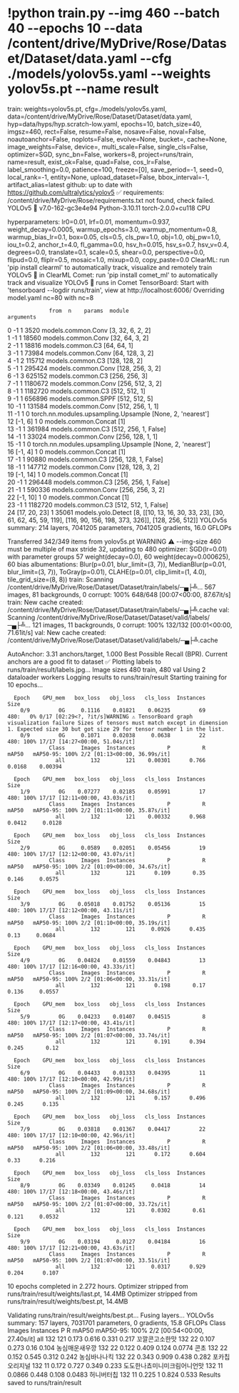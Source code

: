 # !python train.py --img 460 --batch 40 --epochs 10 --data /content/drive/MyDrive/Rose/Dataset/Dataset/data.yaml --cfg ./models/yolov5s.yaml --weights yolov5s.pt --name result

train: weights=yolov5s.pt, cfg=./models/yolov5s.yaml, data=/content/drive/MyDrive/Rose/Dataset/Dataset/data.yaml, hyp=data/hyps/hyp.scratch-low.yaml, epochs=10, batch_size=40, imgsz=460, rect=False, resume=False, nosave=False, noval=False, noautoanchor=False, noplots=False, evolve=None, bucket=, cache=None, image_weights=False, device=, multi_scale=False, single_cls=False, optimizer=SGD, sync_bn=False, workers=8, project=runs/train, name=result, exist_ok=False, quad=False, cos_lr=False, label_smoothing=0.0, patience=100, freeze=[0], save_period=-1, seed=0, local_rank=-1, entity=None, upload_dataset=False, bbox_interval=-1, artifact_alias=latest
github: up to date with https://github.com/ultralytics/yolov5 ✅
requirements: /content/drive/MyDrive/Rose/requirements.txt not found, check failed.
YOLOv5 🚀 v7.0-162-gc3e4e94 Python-3.10.11 torch-2.0.0+cu118 CPU

hyperparameters: lr0=0.01, lrf=0.01, momentum=0.937, weight_decay=0.0005, warmup_epochs=3.0, warmup_momentum=0.8, warmup_bias_lr=0.1, box=0.05, cls=0.5, cls_pw=1.0, obj=1.0, obj_pw=1.0, iou_t=0.2, anchor_t=4.0, fl_gamma=0.0, hsv_h=0.015, hsv_s=0.7, hsv_v=0.4, degrees=0.0, translate=0.1, scale=0.5, shear=0.0, perspective=0.0, flipud=0.0, fliplr=0.5, mosaic=1.0, mixup=0.0, copy_paste=0.0
ClearML: run 'pip install clearml' to automatically track, visualize and remotely train YOLOv5 🚀 in ClearML
Comet: run 'pip install comet_ml' to automatically track and visualize YOLOv5 🚀 runs in Comet
TensorBoard: Start with 'tensorboard --logdir runs/train', view at http://localhost:6006/
Overriding model.yaml nc=80 with nc=8

                 from  n    params  module                                  arguments                     
  0                -1  1      3520  models.common.Conv                      [3, 32, 6, 2, 2]              
  1                -1  1     18560  models.common.Conv                      [32, 64, 3, 2]                
  2                -1  1     18816  models.common.C3                        [64, 64, 1]                   
  3                -1  1     73984  models.common.Conv                      [64, 128, 3, 2]               
  4                -1  2    115712  models.common.C3                        [128, 128, 2]                 
  5                -1  1    295424  models.common.Conv                      [128, 256, 3, 2]              
  6                -1  3    625152  models.common.C3                        [256, 256, 3]                 
  7                -1  1   1180672  models.common.Conv                      [256, 512, 3, 2]              
  8                -1  1   1182720  models.common.C3                        [512, 512, 1]                 
  9                -1  1    656896  models.common.SPPF                      [512, 512, 5]                 
 10                -1  1    131584  models.common.Conv                      [512, 256, 1, 1]              
 11                -1  1         0  torch.nn.modules.upsampling.Upsample    [None, 2, 'nearest']          
 12           [-1, 6]  1         0  models.common.Concat                    [1]                           
 13                -1  1    361984  models.common.C3                        [512, 256, 1, False]          
 14                -1  1     33024  models.common.Conv                      [256, 128, 1, 1]              
 15                -1  1         0  torch.nn.modules.upsampling.Upsample    [None, 2, 'nearest']          
 16           [-1, 4]  1         0  models.common.Concat                    [1]                           
 17                -1  1     90880  models.common.C3                        [256, 128, 1, False]          
 18                -1  1    147712  models.common.Conv                      [128, 128, 3, 2]              
 19          [-1, 14]  1         0  models.common.Concat                    [1]                           
 20                -1  1    296448  models.common.C3                        [256, 256, 1, False]          
 21                -1  1    590336  models.common.Conv                      [256, 256, 3, 2]              
 22          [-1, 10]  1         0  models.common.Concat                    [1]                           
 23                -1  1   1182720  models.common.C3                        [512, 512, 1, False]          
 24      [17, 20, 23]  1     35061  models.yolo.Detect                      [8, [[10, 13, 16, 30, 33, 23], [30, 61, 62, 45, 59, 119], [116, 90, 156, 198, 373, 326]], [128, 256, 512]]
YOLOv5s summary: 214 layers, 7041205 parameters, 7041205 gradients, 16.0 GFLOPs

Transferred 342/349 items from yolov5s.pt
WARNING ⚠️ --img-size 460 must be multiple of max stride 32, updating to 480
optimizer: SGD(lr=0.01) with parameter groups 57 weight(decay=0.0), 60 weight(decay=0.000625), 60 bias
albumentations: Blur(p=0.01, blur_limit=(3, 7)), MedianBlur(p=0.01, blur_limit=(3, 7)), ToGray(p=0.01), CLAHE(p=0.01, clip_limit=(1, 4.0), tile_grid_size=(8, 8))
train: Scanning /content/drive/MyDrive/Rose/Dataset/Dataset/train/labels/─▄├╩... 567 images, 81 backgrounds, 0 corrupt: 100% 648/648 [00:07<00:00, 87.67it/s]
train: New cache created: /content/drive/MyDrive/Rose/Dataset/Dataset/train/labels/─▄├╩.cache
val: Scanning /content/drive/MyDrive/Rose/Dataset/Dataset/valid/labels/─▄├╩... 121 images, 11 backgrounds, 0 corrupt: 100% 132/132 [00:01<00:00, 71.61it/s]
val: New cache created: /content/drive/MyDrive/Rose/Dataset/Dataset/valid/labels/─▄├╩.cache

AutoAnchor: 3.31 anchors/target, 1.000 Best Possible Recall (BPR). Current anchors are a good fit to dataset ✅
Plotting labels to runs/train/result/labels.jpg... 
Image sizes 480 train, 480 val
Using 2 dataloader workers
Logging results to runs/train/result
Starting training for 10 epochs...

      Epoch    GPU_mem   box_loss   obj_loss   cls_loss  Instances       Size
        0/9         0G     0.1116    0.01821    0.06235         69        480:   0% 0/17 [02:29<?, ?it/s]WARNING ⚠️ TensorBoard graph visualization failure Sizes of tensors must match except in dimension 1. Expected size 30 but got size 29 for tensor number 1 in the list.
        0/9         0G     0.1071    0.02038     0.0638         22        480: 100% 17/17 [14:27<00:00, 51.04s/it]
                 Class     Images  Instances          P          R      mAP50   mAP50-95: 100% 2/2 [01:13<00:00, 36.99s/it]
                   all        132        121    0.00301      0.766     0.0168    0.00394

      Epoch    GPU_mem   box_loss   obj_loss   cls_loss  Instances       Size
        1/9         0G    0.07277    0.02185    0.05991         17        480: 100% 17/17 [12:11<00:00, 43.03s/it]
                 Class     Images  Instances          P          R      mAP50   mAP50-95: 100% 2/2 [01:11<00:00, 35.87s/it]
                   all        132        121    0.00332      0.968     0.0412     0.0128

      Epoch    GPU_mem   box_loss   obj_loss   cls_loss  Instances       Size
        2/9         0G     0.0589    0.02051    0.05456         19        480: 100% 17/17 [12:12<00:00, 43.07s/it]
                 Class     Images  Instances          P          R      mAP50   mAP50-95: 100% 2/2 [01:09<00:00, 34.67s/it]
                   all        132        121      0.109       0.35      0.146     0.0575

      Epoch    GPU_mem   box_loss   obj_loss   cls_loss  Instances       Size
        3/9         0G    0.05018    0.01752    0.05136         15        480: 100% 17/17 [12:12<00:00, 43.11s/it]
                 Class     Images  Instances          P          R      mAP50   mAP50-95: 100% 2/2 [01:10<00:00, 35.19s/it]
                   all        132        121     0.0926      0.435       0.13     0.0684

      Epoch    GPU_mem   box_loss   obj_loss   cls_loss  Instances       Size
        4/9         0G    0.04824    0.01559    0.04843         13        480: 100% 17/17 [12:16<00:00, 43.33s/it]
                 Class     Images  Instances          P          R      mAP50   mAP50-95: 100% 2/2 [01:06<00:00, 33.31s/it]
                   all        132        121      0.198       0.17      0.136     0.0557

      Epoch    GPU_mem   box_loss   obj_loss   cls_loss  Instances       Size
        5/9         0G    0.04233    0.01407    0.04515          8        480: 100% 17/17 [12:17<00:00, 43.41s/it]
                 Class     Images  Instances          P          R      mAP50   mAP50-95: 100% 2/2 [01:07<00:00, 33.74s/it]
                   all        132        121      0.191      0.394      0.245       0.12

      Epoch    GPU_mem   box_loss   obj_loss   cls_loss  Instances       Size
        6/9         0G    0.04433    0.01333    0.04395         11        480: 100% 17/17 [12:10<00:00, 42.99s/it]
                 Class     Images  Instances          P          R      mAP50   mAP50-95: 100% 2/2 [01:09<00:00, 34.68s/it]
                   all        132        121      0.157      0.496      0.245      0.135

      Epoch    GPU_mem   box_loss   obj_loss   cls_loss  Instances       Size
        7/9         0G    0.03818    0.01367    0.04417         22        480: 100% 17/17 [12:10<00:00, 42.96s/it]
                 Class     Images  Instances          P          R      mAP50   mAP50-95: 100% 2/2 [01:06<00:00, 33.48s/it]
                   all        132        121      0.172      0.604       0.33      0.216

      Epoch    GPU_mem   box_loss   obj_loss   cls_loss  Instances       Size
        8/9         0G    0.03349    0.01245     0.0418         14        480: 100% 17/17 [12:18<00:00, 43.46s/it]
                 Class     Images  Instances          P          R      mAP50   mAP50-95: 100% 2/2 [01:07<00:00, 33.72s/it]
                   all        132        121     0.0302       0.61      0.121     0.0532

      Epoch    GPU_mem   box_loss   obj_loss   cls_loss  Instances       Size
        9/9         0G    0.03194     0.0127    0.04184         16        480: 100% 17/17 [12:21<00:00, 43.63s/it]
                 Class     Images  Instances          P          R      mAP50   mAP50-95: 100% 2/2 [01:07<00:00, 33.51s/it]
                   all        132        121     0.0317      0.929      0.204      0.107

10 epochs completed in 2.272 hours.
Optimizer stripped from runs/train/result/weights/last.pt, 14.4MB
Optimizer stripped from runs/train/result/weights/best.pt, 14.4MB

Validating runs/train/result/weights/best.pt...
Fusing layers... 
YOLOv5s summary: 157 layers, 7031701 parameters, 0 gradients, 15.8 GFLOPs
                 Class     Images  Instances          P          R      mAP50   mAP50-95: 100% 2/2 [00:54<00:00, 27.40s/it]
                   all        132        121      0.173      0.616      0.331      0.217
               꼬깔콘고소한맛        132         22      0.107      0.273       0.16      0.104
               농심매운새우깡        132         22      0.122      0.409      0.124     0.0774
                    콘초        132         22      0.152      0.545      0.312      0.242
                농심바나나킥        132         22      0.343      0.909      0.438      0.282
               포카칩오리지널        132         11      0.172      0.727      0.349      0.233
        도도한나쵸미니미크림어니언맛        132         11     0.0866      0.448      0.108     0.0483
                 허니버터칩        132         11      0.225          1      0.824      0.533
Results saved to runs/train/result
